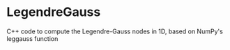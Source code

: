 # LegendreGauss
C++ code to compute the Legendre-Gauss nodes in 1D, based on NumPy's leggauss function
